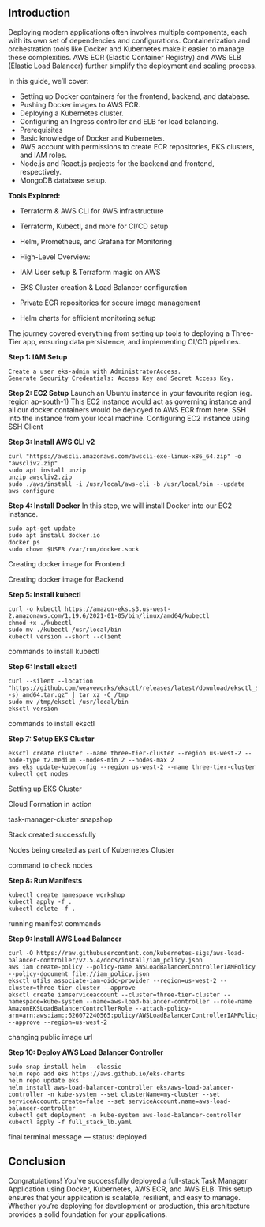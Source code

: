 ## Introduction
Deploying modern applications often involves multiple components, each with its own set of dependencies and configurations. Containerization and orchestration tools like Docker and Kubernetes make it easier to manage these complexities. AWS ECR (Elastic Container Registry) and AWS ELB (Elastic Load Balancer) further simplify the deployment and scaling process.

In this guide, we’ll cover:

- Setting up Docker containers for the frontend, backend, and database.
- Pushing Docker images to AWS ECR.
- Deploying a Kubernetes cluster.
- Configuring an Ingress controller and ELB for load balancing.
- Prerequisites
- Basic knowledge of Docker and Kubernetes.
- AWS account with permissions to create ECR repositories, EKS clusters, and IAM roles.
- Node.js and React.js projects for the backend and frontend, respectively.
- MongoDB database setup.

  
**Tools Explored:**

- Terraform & AWS CLI for AWS infrastructure
- Terraform, Kubectl, and more for CI/CD setup
- Helm, Prometheus, and Grafana for Monitoring
- High-Level Overview:

- IAM User setup & Terraform magic on AWS
- EKS Cluster creation & Load Balancer configuration
- Private ECR repositories for secure image management
- Helm charts for efficient monitoring setup

The journey covered everything from setting up tools to deploying a Three-Tier app, ensuring data persistence, and implementing CI/CD pipelines.


**Step 1: IAM Setup**
```
Create a user eks-admin with AdministratorAccess.
Generate Security Credentials: Access Key and Secret Access Key.
```

**Step 2: EC2 Setup**
Launch an Ubuntu instance in your favourite region (eg. region ap-south-1)
This EC2 instance would act as governing instance and all our docker containers would be deployed to AWS ECR from here.
SSH into the instance from your local machine.
Configuring EC2 instance using SSH Client

**Step 3: Install AWS CLI v2**
```
curl "https://awscli.amazonaws.com/awscli-exe-linux-x86_64.zip" -o "awscliv2.zip"
sudo apt install unzip
unzip awscliv2.zip
sudo ./aws/install -i /usr/local/aws-cli -b /usr/local/bin --update
aws configure
```

**Step 4: Install Docker**
In this step, we will install Docker into our EC2 instance.
```
sudo apt-get update
sudo apt install docker.io
docker ps
sudo chown $USER /var/run/docker.sock
```
Creating docker image for Frontend

Creating docker image for Backend

**Step 5: Install kubectl**
```
curl -o kubectl https://amazon-eks.s3.us-west-2.amazonaws.com/1.19.6/2021-01-05/bin/linux/amd64/kubectl
chmod +x ./kubectl
sudo mv ./kubectl /usr/local/bin
kubectl version --short --client
```
commands to install kubectl


**Step 6: Install eksctl**
```
curl --silent --location "https://github.com/weaveworks/eksctl/releases/latest/download/eksctl_$(uname -s)_amd64.tar.gz" | tar xz -C /tmp
sudo mv /tmp/eksctl /usr/local/bin
eksctl version
```
commands to install eksctl


**Step 7: Setup EKS Cluster**
```
eksctl create cluster --name three-tier-cluster --region us-west-2 --node-type t2.medium --nodes-min 2 --nodes-max 2
aws eks update-kubeconfig --region us-west-2 --name three-tier-cluster
kubectl get nodes
```
Setting up EKS Cluster

Cloud Formation in action

task-manager-cluster snapshop

Stack created successfully

Nodes being created as part of Kubernetes Cluster

command to check nodes

**Step 8: Run Manifests**
```
kubectl create namespace workshop
kubectl apply -f .
kubectl delete -f .
```
running manifest commands


**Step 9: Install AWS Load Balancer**

```
curl -O https://raw.githubusercontent.com/kubernetes-sigs/aws-load-balancer-controller/v2.5.4/docs/install/iam_policy.json
aws iam create-policy --policy-name AWSLoadBalancerControllerIAMPolicy --policy-document file://iam_policy.json
eksctl utils associate-iam-oidc-provider --region=us-west-2 --cluster=three-tier-cluster --approve
eksctl create iamserviceaccount --cluster=three-tier-cluster --namespace=kube-system --name=aws-load-balancer-controller --role-name AmazonEKSLoadBalancerControllerRole --attach-policy-arn=arn:aws:iam::626072240565:policy/AWSLoadBalancerControllerIAMPolicy --approve --region=us-west-2
```
changing public image url


**Step 10: Deploy AWS Load Balancer Controller**
```
sudo snap install helm --classic
helm repo add eks https://aws.github.io/eks-charts
helm repo update eks
helm install aws-load-balancer-controller eks/aws-load-balancer-controller -n kube-system --set clusterName=my-cluster --set serviceAccount.create=false --set serviceAccount.name=aws-load-balancer-controller
kubectl get deployment -n kube-system aws-load-balancer-controller
kubectl apply -f full_stack_lb.yaml
```
final terminal message — status: deployed

## Conclusion
Congratulations! You’ve successfully deployed a full-stack Task Manager Application using Docker, Kubernetes, AWS ECR, and AWS ELB. This setup ensures that your application is scalable, resilient, and easy to manage. Whether you’re deploying for development or production, this architecture provides a solid foundation for your applications.
